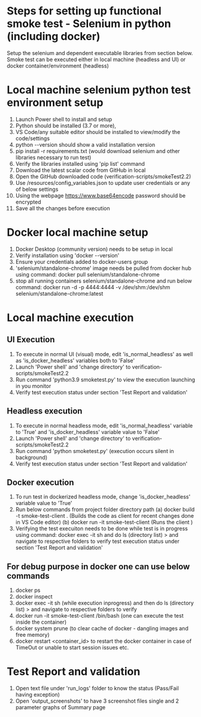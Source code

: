 # Steps for setting up functional smoke test - Selenium in python (including docker)
Setup the selenium and dependent executable libraries from section below.
Smoke test can be executed either in local machine (headless and UI) or docker container/environment (headless)

# Local machine selenium python test environment setup 
1. Launch Power shell to install and setup
2. Python should be installed (3.7 or more),
3. VS Code/any suitable editor should be installed to view/modify the code/settings
4. python --version should show a valid installation version
5. pip install -r requirements.txt (would download selenium and other libraries necessary to run test) 
6. Verify the libraries installed using 'pip list' command 
7. Download the latest scalar code from GitHub in local
8. Open the GitHub downloaded code (verification-scripts/smokeTest2.2)
9. Use /resources/config_variables.json to update user credentials or any of below settings
10. Using the webpage https://www.base64encode password should be encrypted 
11. Save all the changes before execution

# Docker local machine setup 
1. Docker Desktop (community version) needs to be setup in local
2. Verify installation using 'docker --version' 
3. Ensure your credentials added to docker-users group
4. 'selenium/standalone-chrome' image needs be pulled from docker hub using command:
   docker pull selenium/standalone-chrome
5. stop all running containers selenium/standalone-chrome and run below command:
   docker run -d -p 4444:4444 -v /dev/shm:/dev/shm selenium/standalone-chrome:latest

# Local machine execution 
## UI Execution
1. To execute in normal UI (visual) mode, edit 'is_normal_headless' as well as 'is_docker_headless' variables both to 'False' 
2. Launch 'Power shell' and 'change directory' to verification-scripts/smokeTest2.2
3. Run command 'python3.9 smoketest.py' to view the execution launching in you monitor
4. Verify test execution status under section 'Test Report and validation'

## Headless execution
1. To execute in normal headless mode, edit 'is_normal_headless' variable to 'True' and 'is_docker_headless' variable value to 'False'
2. Launch 'Power shell' and 'change directory' to verification-scripts/smokeTest2.2
3. Run command 'python smoketest.py' (execution occurs silent in background)
4. Verify test execution status under section 'Test Report and validation'

## Docker execution
1. To run test in dockerized headless mode, change 'is_docker_headless' variable value to 'True'
2. Run below commands from project folder directory path 
   (a) docker build -t smoke-test-client .  (Builds the code as client for recent changes done in VS Code editor)
   (b) docker run -it smoke-test-client (Runs the client )
3. Verifying the test execuiton needs to be done while test is in progress using command: 
   docker exec -it <container-id> sh and do ls (directory list) > and navigate to respective folders to verify test execution status under section 'Test Report and validation'

## For debug purpose in docker one can use below commands
1. docker ps
2. docker inspect <conainer-id>
3. docker exec -it <container-id> sh (while execution inprogress) and then do ls (directory list) > and navigate to respective folders to verify
4. docker run -it smoke-test-client /bin/bash (one can execute the test inside the container)
5. docker system prune (to clear cache of docker - dangling images and free memory)
6. docker restart <container_id> to restart the docker container in case of TimeOut or unable to start session issues etc.

# Test Report and validation
1. Open text file under 'run_logs' folder to know the status (Pass/Fail having exception) 
2. Open 'output_screenshots' to have 3 screenshot files single and 2 parameter graphs of Summary page
